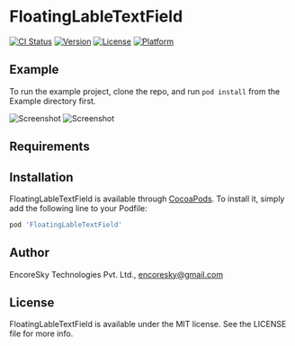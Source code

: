 # FloatingLableTextField

[![CI Status](https://img.shields.io/travis/encoresky/FloatingLableTextField.svg?style=flat)](https://travis-ci.org/encoresky/FloatingLableTextField)
[![Version](https://img.shields.io/cocoapods/v/FloatingLableTextField.svg?style=flat)](https://cocoapods.org/pods/FloatingLableTextField)
[![License](https://img.shields.io/cocoapods/l/FloatingLableTextField.svg?style=flat)](https://cocoapods.org/pods/FloatingLableTextField)
[![Platform](https://img.shields.io/cocoapods/p/FloatingLableTextField.svg?style=flat)](https://cocoapods.org/pods/FloatingLableTextField)

## Example

To run the example project, clone the repo, and run `pod install` from the Example directory first.

![Screenshot](https://s10.gifyu.com/images/Focus.gif) ![Screenshot](https://s10.gifyu.com/images/Change.gif)


## Requirements

## Installation

FloatingLableTextField is available through [CocoaPods](https://cocoapods.org). To install
it, simply add the following line to your Podfile:

```ruby
pod 'FloatingLableTextField'
```

## Author

EncoreSky Technologies Pvt. Ltd., encoresky@gmail.com

## License

FloatingLableTextField is available under the MIT license. See the LICENSE file for more info.
